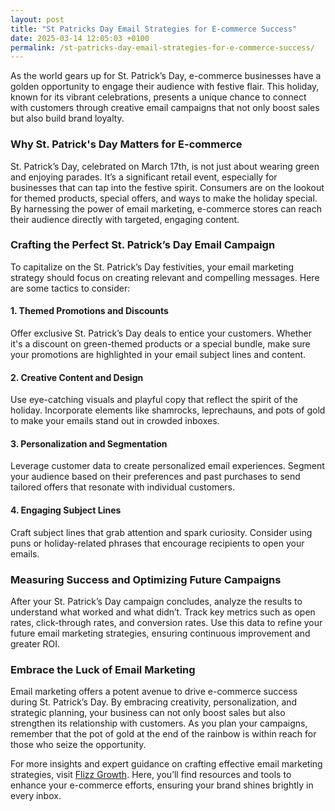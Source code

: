```yaml
---
layout: post
title: "St Patricks Day Email Strategies for E-commerce Success"
date: 2025-03-14 12:05:03 +0100
permalink: /st-patricks-day-email-strategies-for-e-commerce-success/
---
```



As the world gears up for St. Patrick’s Day, e-commerce businesses have a golden opportunity to engage their audience with festive flair. This holiday, known for its vibrant celebrations, presents a unique chance to connect with customers through creative email campaigns that not only boost sales but also build brand loyalty.

### Why St. Patrick's Day Matters for E-commerce

St. Patrick’s Day, celebrated on March 17th, is not just about wearing green and enjoying parades. It’s a significant retail event, especially for businesses that can tap into the festive spirit. Consumers are on the lookout for themed products, special offers, and ways to make the holiday special. By harnessing the power of email marketing, e-commerce stores can reach their audience directly with targeted, engaging content.

### Crafting the Perfect St. Patrick’s Day Email Campaign

To capitalize on the St. Patrick’s Day festivities, your email marketing strategy should focus on creating relevant and compelling messages. Here are some tactics to consider:

#### 1. **Themed Promotions and Discounts**

Offer exclusive St. Patrick’s Day deals to entice your customers. Whether it's a discount on green-themed products or a special bundle, make sure your promotions are highlighted in your email subject lines and content.

#### 2. **Creative Content and Design**

Use eye-catching visuals and playful copy that reflect the spirit of the holiday. Incorporate elements like shamrocks, leprechauns, and pots of gold to make your emails stand out in crowded inboxes.

#### 3. **Personalization and Segmentation**

Leverage customer data to create personalized email experiences. Segment your audience based on their preferences and past purchases to send tailored offers that resonate with individual customers.

#### 4. **Engaging Subject Lines**

Craft subject lines that grab attention and spark curiosity. Consider using puns or holiday-related phrases that encourage recipients to open your emails.

### Measuring Success and Optimizing Future Campaigns

After your St. Patrick’s Day campaign concludes, analyze the results to understand what worked and what didn’t. Track key metrics such as open rates, click-through rates, and conversion rates. Use this data to refine your future email marketing strategies, ensuring continuous improvement and greater ROI.

### Embrace the Luck of Email Marketing

Email marketing offers a potent avenue to drive e-commerce success during St. Patrick’s Day. By embracing creativity, personalization, and strategic planning, your business can not only boost sales but also strengthen its relationship with customers. As you plan your campaigns, remember that the pot of gold at the end of the rainbow is within reach for those who seize the opportunity.

For more insights and expert guidance on crafting effective email marketing strategies, visit [Flizz Growth](https://flizzgrowth.com). Here, you’ll find resources and tools to enhance your e-commerce efforts, ensuring your brand shines brightly in every inbox.